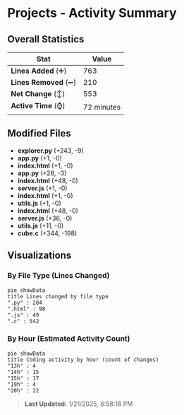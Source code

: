 # Projects - Activity Summary 

## Overall Statistics

| Stat                   | Value                                                             |
| ---------------------- | ----------------------------------------------------------------- |
| **Lines Added** (➕)   | 763                                          |
| **Lines Removed** (➖) | 210                                        |
| **Net Change** (↕)    | 553                |
| **Active Time** (⌚)   | 72 minutes |


## Modified Files
- **explorer.py** (+243, -9)
- **app.py** (+1, -0)
- **index.html** (+1, -0)
- **app.py** (+28, -3)
- **index.html** (+48, -0)
- **server.js** (+1, -0)
- **index.html** (+1, -0)
- **utils.js** (+1, -0)
- **index.html** (+48, -0)
- **server.js** (+36, -0)
- **utils.js** (+11, -0)
- **cube.c** (+344, -198)

## Visualizations

### By File Type (Lines Changed)

```mermaid
pie showData
title Lines changed by file type
".py" : 284
".html" : 98
".js" : 49
".c" : 542
```

### By Hour (Estimated Activity Count)

```mermaid
pie showData
title Coding activity by hour (count of changes)
"13h" : 4
"14h" : 15
"15h" : 17
"19h" : 4
"20h" : 22
```


> **Last Updated:** 1/21/2025, 8:58:18 PM